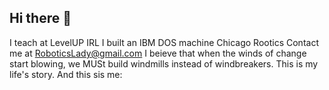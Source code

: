 ## Hi there 👋

<!--
**roboticslady/roboticslady** is a ✨ _special_ ✨ repository because its `README.md` (this file) appears on your GitHub profile.

Here are some ideas to get you started:

- 🔭 I’m currently working on ...
- 🌱 I’m currently learning ...
- 👯 I’m looking to collaborate on ...
- 🤔 I’m looking for help with ...
- 💬 Ask me about ...
- 📫 How to reach me: ...
- 😄 Pronouns: ...
- ⚡ Fun fact: ...
-->

I teach at LevelUP IRL
I built an IBM DOS machine
Chicago
Rootics
Contact me at RoboticsLady@gmail.com
I beieve that when the winds of change start blowing, we MUSt build windmills instead of windbreakers. This is my life's story. And this sis me:
